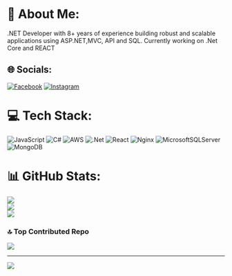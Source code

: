 # 💫 About Me:
.NET Developer with 8+ years of experience building robust and scalable applications using ASP.NET,MVC,  API and SQL. Currently working on .Net Core and REACT


## 🌐 Socials:
[![Facebook](https://img.shields.io/badge/Facebook-%231877F2.svg?logo=Facebook&logoColor=white)](https://facebook.com/sudhir.vetri@facebook.com) [![Instagram](https://img.shields.io/badge/Instagram-%23E4405F.svg?logo=Instagram&logoColor=white)](https://instagram.com/https://www.linkedin.com/in/sudhirvetri/) 

# 💻 Tech Stack:
![JavaScript](https://img.shields.io/badge/javascript-%23323330.svg?style=for-the-badge&logo=javascript&logoColor=%23F7DF1E) ![C#](https://img.shields.io/badge/c%23-%23239120.svg?style=for-the-badge&logo=csharp&logoColor=white) ![AWS](https://img.shields.io/badge/AWS-%23FF9900.svg?style=for-the-badge&logo=amazon-aws&logoColor=white) ![.Net](https://img.shields.io/badge/.NET-5C2D91?style=for-the-badge&logo=.net&logoColor=white) ![React](https://img.shields.io/badge/react-%2320232a.svg?style=for-the-badge&logo=react&logoColor=%2361DAFB) ![Nginx](https://img.shields.io/badge/nginx-%23009639.svg?style=for-the-badge&logo=nginx&logoColor=white) ![MicrosoftSQLServer](https://img.shields.io/badge/Microsoft%20SQL%20Server-CC2927?style=for-the-badge&logo=microsoft%20sql%20server&logoColor=white) ![MongoDB](https://img.shields.io/badge/MongoDB-%234ea94b.svg?style=for-the-badge&logo=mongodb&logoColor=white)
# 📊 GitHub Stats:
![](https://github-readme-stats.vercel.app/api?username=sudhirvetri&theme=dark&hide_border=false&include_all_commits=false&count_private=false)<br/>
![](https://github-readme-streak-stats.herokuapp.com/?user=sudhirvetri&theme=dark&hide_border=false)<br/>
![](https://github-readme-stats.vercel.app/api/top-langs/?username=sudhirvetri&theme=dark&hide_border=false&include_all_commits=false&count_private=false&layout=compact)

### 🔝 Top Contributed Repo
![](https://github-contributor-stats.vercel.app/api?username=sudhirvetri&limit=5&theme=dark&combine_all_yearly_contributions=true)

---
[![](https://visitcount.itsvg.in/api?id=sudhirvetri&icon=0&color=0)](https://visitcount.itsvg.in)

<!-- Proudly created with GPRM ( https://gprm.itsvg.in ) -->
